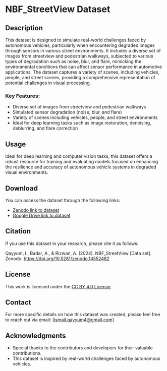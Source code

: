 # NBF_StreetView Dataset

## Description

This dataset is designed to simulate real-world challenges faced by autonomous vehicles, particularly when encountering degraded images through sensors in various street environments. It includes a diverse set of images from streetview and pedestrian walkways, subjected to various types of degradation such as noise, blur, and flare, mimicking the environmental conditions that can affect sensor performance in automotive applications. The dataset captures a variety of scenes, including vehicles, people, and street scenes, providing a comprehensive representation of potential challenges in visual processing.

### Key Features:
- Diverse set of images from streetview and pedestrian walkways
- Simulated sensor degradation (noise, blur, and flare)
- Variety of scenes including vehicles, people, and street environments
- Ideal for deep learning tasks such as image restoration, denoising, deblurring, and flare correction

## Usage

Ideal for deep learning and computer vision tasks, this dataset offers a robust resource for training and evaluating models focused on enhancing the resilience and accuracy of autonomous vehicle systems in degraded visual environments.

## Download

You can access the dataset through the following links:

- [Zenodo link to dataset](https://doi.org/10.5281/zenodo.14552482) 
- [Google Drive link to dataset](https://drive.google.com/drive/folders/1j2vi9OeHsBr0aOE7IXpr0E3SFSV9bjCf?usp=sharing) 

## Citation

If you use this dataset in your research, please cite it as follows:

Qayyum, I., Badar, A., & Rizwan, A. (2024). NBF_StreetView [Data set]. Zenodo. https://doi.org/10.5281/zenodo.14552482


## License

This work is licensed under the [CC BY 4.0 License](https://creativecommons.org/licenses/by/4.0/).

## Contact

For more specific details on how this dataset was created, please feel free to reach out via email: [ismail.qayyum4@gmail.com]

## Acknowledgments

- Special thanks to the contributors and developers for their valuable contributions.
- This dataset is inspired by real-world challenges faced by autonomous vehicles.
